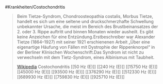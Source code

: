 #Krankheiten/Costochondritis
> Beim Tietze-Syndrom, Chondroosteopathia costalis, Morbus Tietze, handelt es sich um eine seltene und druckschmerzhafte Schwellung unbekannter Ursache, die meist im Bereich des Brustbeinansatzes der 2. oder 3. Rippe auftritt und binnen Monaten wieder ausheilt. Es gibt keine Anzeichen für eine Entzündung.Erstbeschreiber war Alexander Tietze (1864–1927) mit seiner 1921 erschienenen Arbeit „Über eine eigenartige Häufung von Fällen mit Dystrophie der Rippenknorpel“ in der Berliner Klinischen Wochenschrift.Das Syndrom ist nicht zu verwechseln mit dem Tietz-Syndrom, eines Albinismus mit Taubheit.
>
> [Wikipedia](https://de.wikipedia.org/wiki/Tietze-Syndrom)
Costochondritis
[[50 Hz (E)]]
[[240 Hz (E)]]
[[15750 Hz (E)]]
[[45000 Hz (E)]]
[[93500 Hz (E)]]
[[376290 Hz (E)]]
[[512330 Hz (E)]]
[[689930 Hz (E)]]
[[759830 Hz (E)]]
[[925710 Hz (E)]]